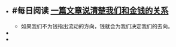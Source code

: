 - #每日阅读 [一篇文章说清楚我们和金钱的关系](https://youzhiyouxing.cn/n/materials/875)
	-
	- 如果我们不为钱指出流动的方向，钱就会为我们决定我们的去向。
-
-